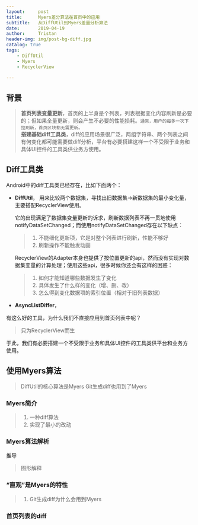 ```yaml
---
layout:     post
title:      Myers差分算法在首页中的应用
subtitle:   从DiffUtil到Myers差量分析算法
date:       2019-04-19
author:     Tristan
header-img: img/post-bg-diff.jpg
catalog: true
tags:
    - DiffUtil
    - Myers
    - RecyclerView
    
---
```


## 背景
> **首页列表变量更新**，首页的上半身是个列表，列表根据变化内容刷新是必要的；但如果全量更新，则会产生不必要的性能损耗。`通常，用户的每多一次下拉刷新，首页区块都无需更新。`<br/>
> **搭建基础diff工具类**，diff的应用场景很广泛，两组字符串、两个列表之间有何变化都可能需要做diff分析，平台有必要搭建这样一个不受限于业务和具体UI控件的工具类供业务方使用。

## Diff工具类
Android中的diff工具类已经存在，比如下面两个：
- **DiffUtil**，
    用来比较两个数据集，寻找出旧数据集->新数据集的最小变化量，主要搭配RecyclerView使用。
    
    它的出现满足了数据集变量更新的诉求，刷新数据列表不再一贯地使用notifyDataSetChanged；而使用notifyDataSetChanged存在以下缺点：
  > 1. 不能细化更新项，它是对整个列表进行刷新，性能不够好
  > 2. 刷新操作不能触发动画
  
    RecyclerView的Adapter本身也提供了按位置更新的api，然而没有实现对数据集变量的计算处理；使用这些api，很多时候你还会有这样的困惑：
  > 1. 如何才能知道哪些数据发生了变化
  > 2. 具体发生了什么样的变化（增、删、改）
  > 3. 怎么得到变化数据项的索引位置（相对于旧列表数据）
    
- **AsyncListDiffer**，

有这么好的工具，为什么我们不直接应用到首页列表中呢？
> 只为RecyclerView而生

于此，我们有必要搭建一个不受限于业务和具体UI控件的工具类供平台和业务方使用。

## 使用Myers算法
> DiffUtil的核心算法是Myers
> Git生成diff也用到了Myers

### Myers简介
> 1. 一种diff算法
> 2. 实现了最小的改动

### Myers算法解析
推导
> 图形解释

### “直观”是Myers的特性
> 1. Git生成diff为什么会用到Myers
### 首页列表的diff

